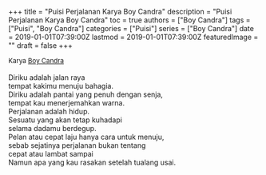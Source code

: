 +++
title = "Puisi Perjalanan Karya Boy Candra"
description = "Puisi Perjalanan Karya Boy Candra"
toc = true
authors = ["Boy Candra"]
tags = ["Puisi", "Boy Candra"]
categories = ["Puisi"]
series = ["Boy Candra"]
date = 2019-01-01T07:39:00Z
lastmod = 2019-01-01T07:39:00Z
featuredImage = ""
draft = false
+++

<div style="text-align: justify;">
<div style="font-size: small;">Karya <a href="/authors/boy-candra/" target="_blank">Boy Candra</a></div><br />
Diriku adalah jalan raya<br />tempat kakimu menuju bahagia.<br />Diriku adalah pantai yang penuh dengan senja,<br />tempat kau menerjemahkan warna.<br />Perjalanan adalah hidup.<br />Sesuatu yang akan tetap kuhadapi<br />selama dadamu berdegup.<br />Pelan atau cepat laju hanya cara untuk menuju,<br />sebab sejatinya perjalanan bukan tentang<br />cepat atau lambat sampai<br />Namun apa yang kau rasakan setelah tualang usai.</div>
